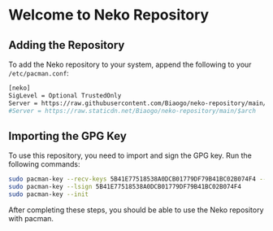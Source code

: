 # Welcome to Neko Repository

## Adding the Repository

To add the Neko repository to your system, append the following to your `/etc/pacman.conf`:

```bash
[neko]
SigLevel = Optional TrustedOnly
Server = https://raw.githubusercontent.com/Biaogo/neko-repository/main/$arch
#Server = https://raw.staticdn.net/Biaogo/neko-repository/main/$arch
```

## Importing the GPG Key

To use this repository, you need to import and sign the GPG key. Run the following commands:

```bash
sudo pacman-key --recv-keys 5B41E77518538A0DCB01779DF79B41BC02B074F4 --keyserver keys.openpgp.org
sudo pacman-key --lsign 5B41E77518538A0DCB01779DF79B41BC02B074F4
sudo pacman-key --init
```

After completing these steps, you should be able to use the Neko repository with pacman.
